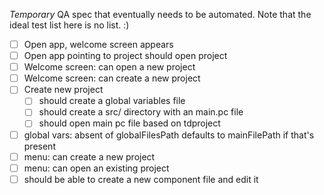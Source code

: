 _Temporary_ QA spec that eventually needs to be automated. Note that the ideal test list here is no list. :)

- [ ] Open app, welcome screen appears
- [ ] Open app pointing to project should open project
- [ ] Welcome screen: can open a new project
- [ ] Welcome screen: can create a new project
- [ ] Create new project
  - [ ] should create a global variables file
  - [ ] should create a src/ directory with an main.pc file
  - [ ] should open main pc file based on tdproject
- [ ] global vars: absent of globalFilesPath defaults to mainFilePath if that's present
- [ ] menu: can create a new project
- [ ] menu: can open an existing project
- [ ] should be able to create a new component file and edit it
